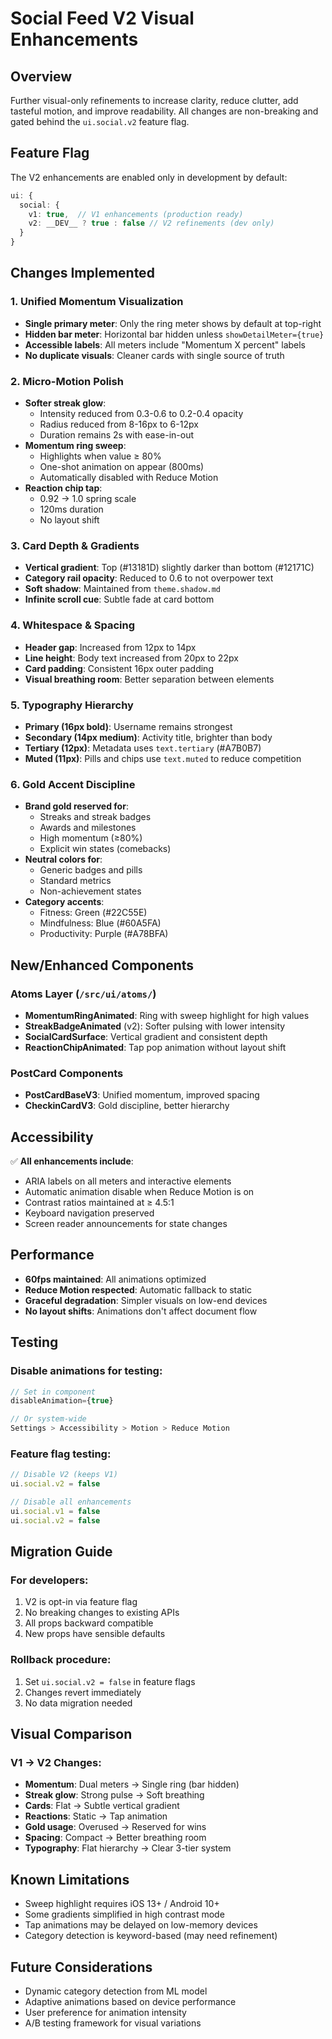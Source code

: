 # Social Feed V2 Visual Enhancements

## Overview
Further visual-only refinements to increase clarity, reduce clutter, add tasteful motion, and improve readability. All changes are non-breaking and gated behind the `ui.social.v2` feature flag.

## Feature Flag
The V2 enhancements are enabled only in development by default:
```typescript
ui: {
  social: {
    v1: true,  // V1 enhancements (production ready)
    v2: __DEV__ ? true : false // V2 refinements (dev only)
  }
}
```

## Changes Implemented

### 1. **Unified Momentum Visualization**
- **Single primary meter**: Only the ring meter shows by default at top-right
- **Hidden bar meter**: Horizontal bar hidden unless `showDetailMeter={true}`
- **Accessible labels**: All meters include "Momentum X percent" labels
- **No duplicate visuals**: Cleaner cards with single source of truth

### 2. **Micro-Motion Polish**
- **Softer streak glow**: 
  - Intensity reduced from 0.3-0.6 to 0.2-0.4 opacity
  - Radius reduced from 8-16px to 6-12px
  - Duration remains 2s with ease-in-out
- **Momentum ring sweep**: 
  - Highlights when value ≥ 80%
  - One-shot animation on appear (800ms)
  - Automatically disabled with Reduce Motion
- **Reaction chip tap**: 
  - 0.92 → 1.0 spring scale
  - 120ms duration
  - No layout shift

### 3. **Card Depth & Gradients**
- **Vertical gradient**: Top (#13181D) slightly darker than bottom (#12171C)
- **Category rail opacity**: Reduced to 0.6 to not overpower text
- **Soft shadow**: Maintained from `theme.shadow.md`
- **Infinite scroll cue**: Subtle fade at card bottom

### 4. **Whitespace & Spacing**
- **Header gap**: Increased from 12px to 14px
- **Line height**: Body text increased from 20px to 22px
- **Card padding**: Consistent 16px outer padding
- **Visual breathing room**: Better separation between elements

### 5. **Typography Hierarchy**
- **Primary (16px bold)**: Username remains strongest
- **Secondary (14px medium)**: Activity title, brighter than body
- **Tertiary (12px)**: Metadata uses `text.tertiary` (#A7B0B7)
- **Muted (11px)**: Pills and chips use `text.muted` to reduce competition

### 6. **Gold Accent Discipline**
- **Brand gold reserved for**:
  - Streaks and streak badges
  - Awards and milestones
  - High momentum (≥80%)
  - Explicit win states (comebacks)
- **Neutral colors for**:
  - Generic badges and pills
  - Standard metrics
  - Non-achievement states
- **Category accents**:
  - Fitness: Green (#22C55E)
  - Mindfulness: Blue (#60A5FA)
  - Productivity: Purple (#A78BFA)

## New/Enhanced Components

### Atoms Layer (`/src/ui/atoms/`)
- **MomentumRingAnimated**: Ring with sweep highlight for high values
- **StreakBadgeAnimated** (v2): Softer pulsing with lower intensity
- **SocialCardSurface**: Vertical gradient and consistent depth
- **ReactionChipAnimated**: Tap pop animation without layout shift

### PostCard Components
- **PostCardBaseV3**: Unified momentum, improved spacing
- **CheckinCardV3**: Gold discipline, better hierarchy

## Accessibility

✅ **All enhancements include**:
- ARIA labels on all meters and interactive elements
- Automatic animation disable when Reduce Motion is on
- Contrast ratios maintained at ≥ 4.5:1
- Keyboard navigation preserved
- Screen reader announcements for state changes

## Performance

- **60fps maintained**: All animations optimized
- **Reduce Motion respected**: Automatic fallback to static
- **Graceful degradation**: Simpler visuals on low-end devices
- **No layout shifts**: Animations don't affect document flow

## Testing

### Disable animations for testing:
```javascript
// Set in component
disableAnimation={true}

// Or system-wide
Settings > Accessibility > Motion > Reduce Motion
```

### Feature flag testing:
```javascript
// Disable V2 (keeps V1)
ui.social.v2 = false

// Disable all enhancements
ui.social.v1 = false
ui.social.v2 = false
```

## Migration Guide

### For developers:
1. V2 is opt-in via feature flag
2. No breaking changes to existing APIs
3. All props backward compatible
4. New props have sensible defaults

### Rollback procedure:
1. Set `ui.social.v2 = false` in feature flags
2. Changes revert immediately
3. No data migration needed

## Visual Comparison

### V1 → V2 Changes:
- **Momentum**: Dual meters → Single ring (bar hidden)
- **Streak glow**: Strong pulse → Soft breathing
- **Cards**: Flat → Subtle vertical gradient
- **Reactions**: Static → Tap animation
- **Gold usage**: Overused → Reserved for wins
- **Spacing**: Compact → Better breathing room
- **Typography**: Flat hierarchy → Clear 3-tier system

## Known Limitations

- Sweep highlight requires iOS 13+ / Android 10+
- Some gradients simplified in high contrast mode
- Tap animations may be delayed on low-memory devices
- Category detection is keyword-based (may need refinement)

## Future Considerations

- Dynamic category detection from ML model
- Adaptive animations based on device performance
- User preference for animation intensity
- A/B testing framework for visual variations